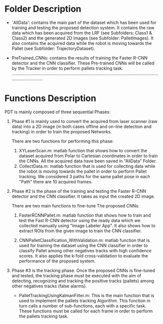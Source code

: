 # Folder Description

* `AllData': contains the main part of the dataset which has been used for training and testing the proposed detection system. It contains the raw 	  data which has been acquired from the LRF (see Subfolders: Class1 & Class2) and the generated 2D images (see Subfolder: PalletImages). 	 It also contains the acquired data while the robot is moving towards the Pallet (see Subfolder: TrajectoryDataset). 

* PreTrained_CNNs: contains the results of training the Faster R-CNN detector and the CNN classifier. These Pre-trained CNNs will be called by 		the Tracker in order to perform pallets tracking task.  
................................................................................................................................................
# Functions Description

PDT is mainly composed of three sequential Phases:

1. Phase #1 is mainly used to convert the acquired from laser scanner (raw data) into a 2D image (in both cases offline and on-line detection and 			tracking) in order to train the proposed Networks.

 
	There are two functions for performing this phase:

	1. XYLaserScan.m: matlab function that shows how to convert the dataset acquired from Polar to Cartesian coordinates in order to train 				the CNNs. All the acquired data have been saved in "AllData" Folder.
	2. CollectData.m: matlab function that is used for collecting data while the robot is moving towards the pallet in order to perform 			Pallet tracking. We considered 3 paths for the same pallet pose in each "Path" there are 10 acquired frames.

	
2. Phase #2 is the phase of the training and testing the Faster R-CNN detector and the CNN classifier. It takes as input the created 2D image. 

	There are two main functions to fine-tune The proposed CNNs:
	
	1. FasterRCNNPallet.m: matlab function that shows how to train and test the Fast R-CNN detector using the ready data which we collected 		manually using "Image Labeler App". It also shows how to extract ROIs from the given image to train the CNN classifier. 

	2. CNNPalletClassification_WithValidation.m: matlab function that is used for training the dataset using the CNN classifier in order to 			classify Pallet among other negatives tracks with high confidence scores. It also applies the k-fold cross-validation to 				evaluate the performance of the proposed system.


3. Phase #3 is the tracking phase. Once the proposed CNNs is fine-tuned and tested, the tracking phase must be executed with the aim of
	detecting, recognizing and tracking the positive tracks (pallets) among other negatives tracks (false alarms).

	
	* PalletTrackingUsingKalmanFilter.m: This is the main function that is used to implement the pallets tracking Algorithm. This function in 			turn calls a number of sub-functions, each with a specific task. These functions must be called for each frame in order to 			perform the pallets tracking task.



